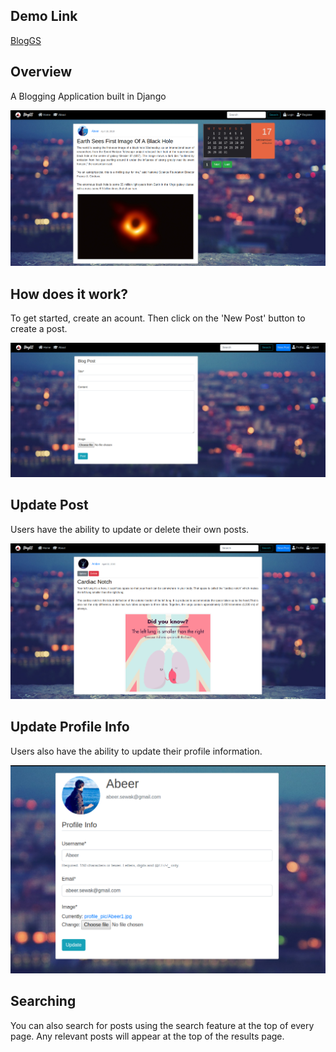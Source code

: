 ## Demo Link
[BlogGS](https://www.abeergs.com)

## Overview
A Blogging Application built in Django

![](https://raw.githubusercontent.com/beingabeer/BlogGS/master/django_project/blog.png)

## How does it work?
To get started, create an acount. Then click on the 'New Post' button to create a post.

![](https://raw.githubusercontent.com/beingabeer/BlogGS/master/django_project/newpost.png)

## Update Post
Users have the ability to update or delete their own posts.

![](https://raw.githubusercontent.com/beingabeer/BlogGS/master/django_project/update.png)

## Update Profile Info
Users also have the ability to update their profile information.

![](https://raw.githubusercontent.com/beingabeer/BlogGS/master/django_project/profile.png)

## Searching

You can also search for posts using the search feature at the top of every page. Any relevant posts will appear at the top of the results page. 
